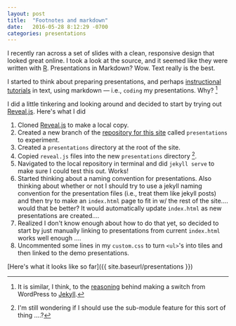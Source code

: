 ```yaml
---
layout: post
title:  "Footnotes and markdown"
date:   2016-05-28 8:12:29 -0700
categories: presentations
---
```

I recently ran across a set of slides with a clean, responsive design that looked great online. I took a look at the source, and it seemed like they were written with [R](https://support.rstudio.com/hc/en-us/articles/200486468-Authoring-R-Presentations). Presentations in Markdown? Wow. Text really is the best.

I started to think about preparing presentations, and perhaps [instructional tutorials](https://www.youtube.com/playlist?list=PLV8eqWoGXke5D5bmwscUhow1RJKWZmMRZ) in text, using markdown — i.e., ```coding``` my presentations. Why? [^fn-why]

I did a little tinkering and looking around and decided to start by trying out [Reveal.js](https://github.com/hakimel/reveal.js). Here's what I did

1. Cloned [Reveal.js](https://github.com/hakimel/reveal.js) to make a local copy.
2. Created a new branch of the [repository for this site]() called ```presentations``` to experiment.
3. Created a ```presentations``` directory at the root of the site.
4. Copied ```reveal.js``` files into the new ```presentations``` directory  [^fn-wondering].
5. Navigated to the local repository in terminal and did ```jekyll serve``` to make sure I could test this out. Works!
6. Started thinking about a naming convention for presentations. Also thinking about whether or not I should try to use a jekyll naming convention for the presentation files (i.e., treat them like jekyll posts)  and then try to make an ```index.html``` page to fit in w/ the rest of the site…. would that be better? It would automatically update ```index.html``` as new presentations are created….
7. Realized I don't know enough about how to do that yet, so decided to start by just manually linking to presentations from current ```index.html``` works well enough ….
8. Uncommented some lines in my ```custom.css``` to turn ```<ul>```'s into tiles and then linked to the demo presentations.

[Here's what it looks like so far]({{ site.baseurl/presentations }})


[^fn-why]: It is similar, I think, to the [reasoning](http://jmcglone.com/notes/2014/05/03/using-github-to-create-and-host-a-personal-website) behind making a switch from WordPress to [Jekyll](http://jekyllrb.com).
[^fn-wondering]: I'm still wondering if I should use the sub-module feature for this sort of thing ….?
